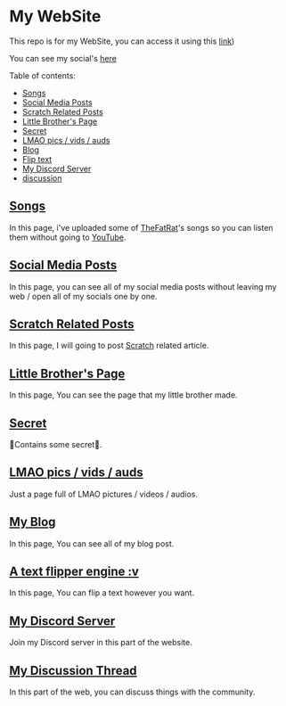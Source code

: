 # My WebSite

This repo is for my WebSite, you can access it using this [link](https://red78massive1573.github.io))

You can see my social's [here](https://app.simplenote.com/p/VywpG7)

Table of contents:
* [Songs](#songs)
* [Social Media Posts](#social)
* [Scratch Related Posts](#scratch)
* [Little Brother's Page](#lil)
* [Secret](#secret)
* [LMAO pics / vids / auds](#LMAO)
* [Blog](#blog)
* [Flip text](#flip)
* [My Discord Server](#discord)
* [discussion](#discuss)

## <a name="songs" href="https://red78massive1573.github.io/songs/">Songs</a>
In this page, i've uploaded some of [TheFatRat](https://www.youtube.com/c/TheFatRat)'s songs so you can listen them without going to [YouTube](https://www.youtube.com/).

## <a name="social" href="https://red78massive1573.github.io/social-media/">Social Media Posts</a>
In this page, you can see all of my social media posts without leaving my web / open all of my socials one by one.

## <a name="scratch" href="https://red78massive1573.github.io/scratch/">Scratch Related Posts</a>
In this page, I will going to post [Scratch](https://scratch.mit.edu/) related article.

## <a name="lil" href="https://red78massive1573.github.io/lil-bro-s-web/">Little Brother's Page</a>
In this page, You can see the page that my little brother made.

## <a name="secret" href="https://red78massive1573.github.io/secret/">Secret</a>
🤫Contains some secret🤫.

## <a name="LMAO" href="https://red78massive1573.github.io/LMAO/">LMAO pics / vids / auds</a>
Just a page full of LMAO pictures / videos / audios.

## <a name="blog" href="https://red78massive1573.github.io/blog">My Blog</a>
In this page, You can see all of my blog post.

## <a name="flip" href="https://red78massive1573.github.io/flip">A text flipper engine :v</a>
In this page, You can flip a text however you want.

## <a name="discord" href="https://red78massive1573.github.io#discord">My Discord Server</a>
Join my Discord server in this part of the website.

## <a name="discuss" href="https://red78massive1573.github.io/#disqus_thread">My Discussion Thread</a>
In this part of the web, you can discuss things with the community.
